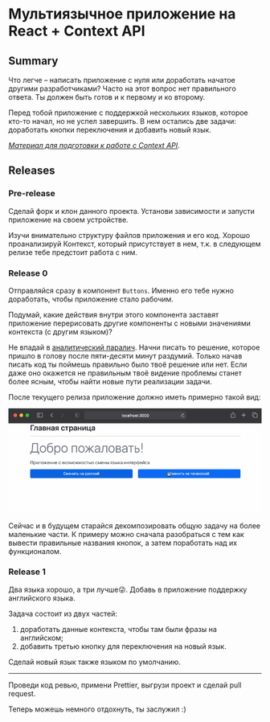 # Мультиязычное приложение на React + Context API

## Summary

Что легче – написать приложение с нуля или доработать начатое другими разработчиками? Часто на этот вопрос нет правильного ответа. Ты должен быть готов и к первому и ко второму.

Перед тобой приложение с поддержкой нескольких языков, которое кто-то начал, но не успел завершить. В нем остались две задачи: доработать кнопки переключения и добавить новый язык.

_[Материал для подготовки к работе с Context API](https://github.com/baysarov-web/context-api)_.

## Releases

### Pre-release

Сделай форк и клон данного проекта. Установи зависимости и запусти приложение на своем устройстве.

Изучи внимательно структуру файлов приложения и его код. Хорошо проанализируй Контекст, который присутствует в нем, т.к. в следующем релизе тебе предстоит работа с ним. 

### Release 0

Отправляйся сразу в компонент `Buttons`. Именно его тебе нужно доработать, чтобы приложение стало рабочим.

Подумай, какие действия внутри этого компонента заставят приложение перерисовать другие компоненты с новыми значениями контекста (с другим языком)?

Не впадай в [аналитический паралич](https://ru.wikipedia.org/wiki/%D0%90%D0%BD%D0%B0%D0%BB%D0%B8%D1%82%D0%B8%D1%87%D0%B5%D1%81%D0%BA%D0%B8%D0%B9_%D0%BF%D0%B0%D1%80%D0%B0%D0%BB%D0%B8%D1%87). Начни писать то решение, которое пришло в голову после пяти-десяти минут раздумий. Только начав писать код ты поймешь правильно было твоё решение или нет. Если даже оно окажется не правильным твоё видение проблемы станет более ясным, чтобы найти новые пути реализации задачи. 

После текущего релиза приложение должно иметь примерно такой вид:

![](./example.gif)

Сейчас и в будущем старайся декомпозировать общую задачу на более маленькие части. К примеру можно сначала разобраться с тем как вывести правильные названия кнопок, а затем поработать над их функционалом.

### Release 1

Два языка хорошо, а три лучше😜. Добавь в приложение поддержку английского языка. 

Задача состоит из двух частей:

1) доработать данные контекста, чтобы там были фразы на английском;
2) добавить третью кнопку для переключения на новый язык.

Сделай новый язык также языком по умолчанию.

---

Проведи код ревью, примени Prettier, выгрузи проект и сделай pull request.

Теперь можешь немного отдохнуть, ты заслужил :)
